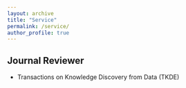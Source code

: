 ```yaml
---
layout: archive
title: "Service"
permalink: /service/
author_profile: true
---
```


## Journal Reviewer

* Transactions on Knowledge Discovery from Data (TKDE)
